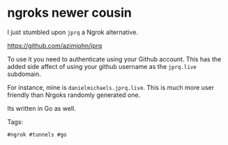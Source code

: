 # ngroks newer cousin

I just stumbled upon `jprq` a Ngrok alternative.

<https://github.com/azimjohn/jprq> 

To use it you need to authenticate using your Github account. This has the added side affect
of using your github username as the `jprq.live` subdomain.

For instance, mine is `danielmichaels.jprq.live`. This is much more user friendly than Nrgoks
randomly generated one.

Its written in Go as well.

Tags:

    #ngrok #tunnels #go
